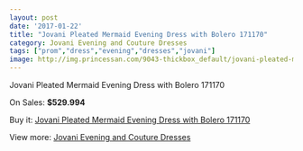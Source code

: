 ```yaml
---
layout: post
date: '2017-01-22'
title: "Jovani Pleated Mermaid Evening Dress with Bolero 171170"
category: Jovani Evening and Couture Dresses
tags: ["prom","dress","evening","dresses","jovani"]
image: http://img.princessan.com/9043-thickbox_default/jovani-pleated-mermaid-evening-dress-with-bolero-171170.jpg
---
```

Jovani Pleated Mermaid Evening Dress with Bolero 171170

On Sales: **$529.994**
<a href="https://www.princessan.com/en/jovani-evening-and-couture-dresses/3978-jovani-pleated-mermaid-evening-dress-with-bolero-171170.html"><amp-img layout="responsive" width="600" height="600" src="//img.princessan.com/9043-thickbox_default/jovani-pleated-mermaid-evening-dress-with-bolero-171170.jpg" alt="Jovani Pleated Mermaid Evening Dress with Bolero 171170 0" /></a>
<a href="https://www.princessan.com/en/jovani-evening-and-couture-dresses/3978-jovani-pleated-mermaid-evening-dress-with-bolero-171170.html"><amp-img layout="responsive" width="600" height="600" src="//img.princessan.com/9046-thickbox_default/jovani-pleated-mermaid-evening-dress-with-bolero-171170.jpg" alt="Jovani Pleated Mermaid Evening Dress with Bolero 171170 1" /></a>
<a href="https://www.princessan.com/en/jovani-evening-and-couture-dresses/3978-jovani-pleated-mermaid-evening-dress-with-bolero-171170.html"><amp-img layout="responsive" width="600" height="600" src="//img.princessan.com/9045-thickbox_default/jovani-pleated-mermaid-evening-dress-with-bolero-171170.jpg" alt="Jovani Pleated Mermaid Evening Dress with Bolero 171170 2" /></a>
<a href="https://www.princessan.com/en/jovani-evening-and-couture-dresses/3978-jovani-pleated-mermaid-evening-dress-with-bolero-171170.html"><amp-img layout="responsive" width="600" height="600" src="//img.princessan.com/9044-thickbox_default/jovani-pleated-mermaid-evening-dress-with-bolero-171170.jpg" alt="Jovani Pleated Mermaid Evening Dress with Bolero 171170 3" /></a>

Buy it: [Jovani Pleated Mermaid Evening Dress with Bolero 171170](https://www.princessan.com/en/jovani-evening-and-couture-dresses/3978-jovani-pleated-mermaid-evening-dress-with-bolero-171170.html "Jovani Pleated Mermaid Evening Dress with Bolero 171170")

View more: [Jovani Evening and Couture Dresses](https://www.princessan.com/en/27-jovani-evening-and-couture-dresses "Jovani Evening and Couture Dresses")